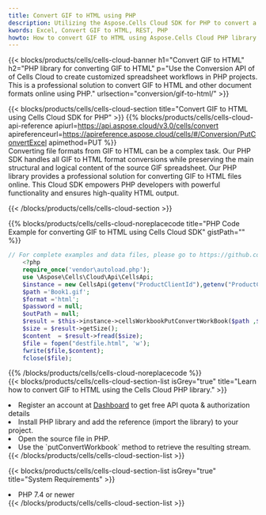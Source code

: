 ```yaml
---
title: Convert GIF to HTML using PHP 
description: Utilizing the Aspose.Cells Cloud SDK for PHP to convert a GIF format file to a HTML format file. 
kwords: Excel, Convert GIF to HTML, REST, PHP
howto: How to convert GIF to HTML using Aspose.Cells Cloud PHP library.
---
```



{{< blocks/products/cells/cells-cloud-banner h1="Convert GIF to HTML" h2="PHP library for converting GIF to HTML" p="Use the Conversion API of of Cells Cloud to create customized spreadsheet workflows in PHP projects. This is a professional solution to convert GIF to HTML and other document formats online using PHP." urlsection="conversion/gif-to-html/" >}}

{{< blocks/products/cells/cells-cloud-section  title="Convert GIF to HTML using Cells Cloud SDK for PHP" >}}
{{% blocks/products/cells/cells-cloud-api-reference  apiurl=https://api.aspose.cloud/v3.0/cells/convert  apireferenceurl=https://apireference.aspose.cloud/cells/#/Conversion/PutConvertExcel  apimethod=PUT %}}
<br/>
Converting file formats from GIF to HTML can be a complex task. Our PHP SDK handles all GIF to HTML format conversions while preserving the main structural and logical content of the source GIF spreadsheet. Our PHP library provides a professional solution for converting GIF to HTML files online. This Cloud SDK empowers PHP developers with powerful functionality and ensures high-quality HTML output.

{{< /blocks/products/cells/cells-cloud-section >}}

{{% blocks/products/cells/cells-cloud-noreplacecode title="PHP Code Example for converting GIF to HTML using Cells Cloud SDK" gistPath="" %}}
 
```php
// For complete examples and data files, please go to https://github.com/aspose-cells-cloud/aspose-cells-cloud-php/
    <?php
    require_once('vendor\autoload.php');
    use \Aspose\Cells\Cloud\Api\CellsApi;
    $instance = new CellsApi(getenv("ProductClientId"),getenv("ProductClientSecret"));
    $path ='Book1.gif';    
    $format ='html';
    $password = null;
    $outPath = null;      
    $result = $this->instance->cellsWorkbookPutConvertWorkBook($path ,$format, $password,  $outPath);
    $size = $result->getSize();
    $content  = $result->fread($size);
    $file = fopen("destfile.html", 'w');
    fwrite($file,$content);
    fclose($file);
```
 
{{% /blocks/products/cells/cells-cloud-noreplacecode  %}}
<br/>
{{< blocks/products/cells/cells-cloud-section-list isGrey="true"  title="Learn how to convert GIF to HTML using the Cells Cloud PHP library." >}}
<li>Register an account at <a href="https://dashboard.aspose.cloud/">Dashboard</a> to get free API quota & authorization details</li>
<li>Install PHP library and add the reference (import the library) to your project.</li>
<li>Open the source file in PHP.</li>
<li>Use the `putConvertWorkbook` method to retrieve the resulting stream.</li>
{{< /blocks/products/cells/cells-cloud-section-list >}}

{{< blocks/products/cells/cells-cloud-section-list isGrey="true"  title="System Requirements" >}}
<li>PHP 7.4 or newer</li>
{{< /blocks/products/cells/cells-cloud-section-list >}}
